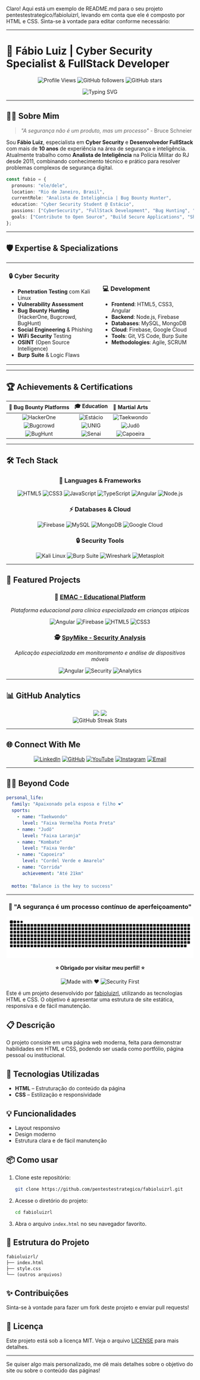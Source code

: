 Claro! Aqui está um exemplo de README.md para o seu projeto pentestestrategico/fabioluizrl, levando em conta que ele é composto por HTML e CSS. Sinta-se à vontade para editar conforme necessário:

---

# 🚀 Fábio Luiz | Cyber Security Specialist & FullStack Developer

<div align="center">
  
  ![Profile Views](https://komarev.com/ghpvc/?username=pentestestrategico&color=00bcd4&style=for-the-badge)
  ![GitHub followers](https://img.shields.io/github/followers/pentestestrategico?color=00bcd4&style=for-the-badge)
  ![GitHub stars](https://img.shields.io/github/stars/pentestestrategico?color=00bcd4&style=for-the-badge)

</div>

<div align="center">
  <img src="https://readme-typing-svg.herokuapp.com?font=Orbitron&size=30&pause=1000&color=00BCD4&center=true&vCenter=true&width=600&lines=Cyber+Security+Specialist;FullStack+Developer;Bug+Bounty+Hunter;Intelligence+Analyst;Penetration+Tester" alt="Typing SVG" />
</div>

---

## 👨‍💻 Sobre Mim

> *"A segurança não é um produto, mas um processo"* - Bruce Schneier

Sou **Fábio Luiz**, especialista em **Cyber Security** e **Desenvolvedor FullStack** com mais de **10 anos** de experiência na área de segurança e inteligência. Atualmente trabalho como **Analista de Inteligência** na Polícia Militar do RJ desde 2011, combinando conhecimento técnico e prático para resolver problemas complexos de segurança digital.

```typescript
const fabio = {
  pronouns: "ele/dele",
  location: "Rio de Janeiro, Brasil",
  currentRole: "Analista de Inteligência | Bug Bounty Hunter",
  education: "Cyber Security Student @ Estácio",
  passions: ["CyberSecurity", "FullStack Development", "Bug Hunting", "OSINT"],
  goals: ["Contribute to Open Source", "Build Secure Applications", "Share Knowledge"]
};
```

---

## 🛡️ Expertise & Specializations

<table>
<tr>
<td width="50%">

### 🔒 Cyber Security
- **Penetration Testing** com Kali Linux
- **Vulnerability Assessment** 
- **Bug Bounty Hunting** (HackerOne, Bugcrowd, BugHunt)
- **Social Engineering** & Phishing
- **WiFi Security** Testing
- **OSINT** (Open Source Intelligence)
- **Burp Suite** & Logic Flaws

</td>
<td width="50%">

### 💻 Development
- **Frontend**: HTML5, CSS3, Angular
- **Backend**: Node.js, Firebase
- **Databases**: MySQL, MongoDB
- **Cloud**: Firebase, Google Cloud
- **Tools**: Git, VS Code, Burp Suite
- **Methodologies**: Agile, SCRUM

</td>
</tr>
</table>

---

## 🏆 Achievements & Certifications

<div align="center">

| 🎯 **Bug Bounty Platforms** | 🎓 **Education** | 🏅 **Martial Arts** |
|:---:|:---:|:---:|
| ![HackerOne](https://img.shields.io/badge/HackerOne-494649?style=for-the-badge&logo=hackerone&logoColor=white) | ![Estácio](https://img.shields.io/badge/Cyber_Security-Estácio-00bcd4?style=for-the-badge) | ![Taekwondo](https://img.shields.io/badge/Taekwondo-Red_Black-f44336?style=for-the-badge) |
| ![Bugcrowd](https://img.shields.io/badge/Bugcrowd-F26822?style=for-the-badge&logo=bugcrowd&logoColor=white) | ![UNIG](https://img.shields.io/badge/Direito-UNIG-blue?style=for-the-badge) | ![Judô](https://img.shields.io/badge/Judô-Orange_Belt-ff9800?style=for-the-badge) |
| ![BugHunt](https://img.shields.io/badge/BugHunt-Brasil-green?style=for-the-badge) | ![Senai](https://img.shields.io/badge/FullStack-Senai/DSI-orange?style=for-the-badge) | ![Capoeira](https://img.shields.io/badge/Capoeira-Green_Yellow-4caf50?style=for-the-badge) |

</div>

---

## 🛠️ Tech Stack

<div align="center">

### 🔧 Languages & Frameworks
![HTML5](https://img.shields.io/badge/HTML5-E34F26?style=for-the-badge&logo=html5&logoColor=white)
![CSS3](https://img.shields.io/badge/CSS3-1572B6?style=for-the-badge&logo=css3&logoColor=white)
![JavaScript](https://img.shields.io/badge/JavaScript-F7DF1E?style=for-the-badge&logo=javascript&logoColor=black)
![TypeScript](https://img.shields.io/badge/TypeScript-007ACC?style=for-the-badge&logo=typescript&logoColor=white)
![Angular](https://img.shields.io/badge/Angular-DD0031?style=for-the-badge&logo=angular&logoColor=white)
![Node.js](https://img.shields.io/badge/Node.js-43853D?style=for-the-badge&logo=node.js&logoColor=white)

### ⚡ Databases & Cloud
![Firebase](https://img.shields.io/badge/Firebase-FFCA28?style=for-the-badge&logo=firebase&logoColor=black)
![MySQL](https://img.shields.io/badge/MySQL-00000F?style=for-the-badge&logo=mysql&logoColor=white)
![MongoDB](https://img.shields.io/badge/MongoDB-4EA94B?style=for-the-badge&logo=mongodb&logoColor=white)
![Google Cloud](https://img.shields.io/badge/Google_Cloud-4285F4?style=for-the-badge&logo=google-cloud&logoColor=white)

### 🔒 Security Tools
![Kali Linux](https://img.shields.io/badge/Kali_Linux-557C94?style=for-the-badge&logo=kali-linux&logoColor=white)
![Burp Suite](https://img.shields.io/badge/Burp_Suite-FF6633?style=for-the-badge&logo=burp-suite&logoColor=white)
![Wireshark](https://img.shields.io/badge/Wireshark-1679A7?style=for-the-badge&logo=wireshark&logoColor=white)
![Metasploit](https://img.shields.io/badge/Metasploit-2596CD?style=for-the-badge&logo=metasploit&logoColor=white)

</div>

---

## 🚀 Featured Projects

<div align="center">

### 🏥 [EMAC - Educational Platform](https://emac-332d2.web.app/espaco)
*Plataforma educacional para clínica especializada em crianças atípicas*

![Angular](https://img.shields.io/badge/Angular-DD0031?style=flat-square&logo=angular&logoColor=white)
![Firebase](https://img.shields.io/badge/Firebase-FFCA28?style=flat-square&logo=firebase&logoColor=black)
![HTML5](https://img.shields.io/badge/HTML5-E34F26?style=flat-square&logo=html5&logoColor=white)
![CSS3](https://img.shields.io/badge/CSS3-1572B6?style=flat-square&logo=css3&logoColor=white)

### 🕵️ [SpyMike - Security Analysis](https://spymike.web.app)
*Aplicação especializada em monitoramento e análise de dispositivos móveis*

![Angular](https://img.shields.io/badge/Angular-DD0031?style=flat-square&logo=angular&logoColor=white)
![Security](https://img.shields.io/badge/Security-4CAF50?style=flat-square&logo=shield&logoColor=white)
![Analytics](https://img.shields.io/badge/Analytics-9C27B0?style=flat-square&logo=chart-line&logoColor=white)

</div>

---

## 📊 GitHub Analytics

<div align="center">
  <img height="180em" src="https://github-readme-stats.vercel.app/api?username=pentestestrategico&show_icons=true&theme=tokyonight&count_private=true&bg_color=0d1117&title_color=00bcd4&text_color=ffffff&icon_color=00bcd4"/>
  <img height="180em" src="https://github-readme-stats.vercel.app/api/top-langs/?username=pentestestrategico&layout=compact&theme=tokyonight&bg_color=0d1117&title_color=00bcd4&text_color=ffffff"/>
</div>

<div align="center">
  <img src="https://github-readme-streak-stats.herokuapp.com/?user=pentestestrategico&theme=tokyonight&background=0d1117&ring=00bcd4&fire=00bcd4&currStreakLabel=00bcd4" alt="GitHub Streak Stats"/>
</div>

---

## 🌐 Connect With Me

<div align="center">

[![LinkedIn](https://img.shields.io/badge/LinkedIn-0077B5?style=for-the-badge&logo=linkedin&logoColor=white)](https://www.linkedin.com/in/)
[![GitHub](https://img.shields.io/badge/GitHub-100000?style=for-the-badge&logo=github&logoColor=white)](https://github.com/pentestestrategico)
[![YouTube](https://img.shields.io/badge/YouTube-FF0000?style=for-the-badge&logo=youtube&logoColor=white)](https://www.youtube.com/@PentestEstrategico)
[![Instagram](https://img.shields.io/badge/Instagram-E4405F?style=for-the-badge&logo=instagram&logoColor=white)](https://instagram.com/binhorodriguesl)
[![Email](https://img.shields.io/badge/Email-D14836?style=for-the-badge&logo=gmail&logoColor=white)](mailto:fabioluizrl2@gmail.com)

</div>

---

## 🏃‍♂️ Beyond Code

```yaml
personal_life:
  family: "Apaixonado pela esposa e filho ❤️"
  sports:
    - name: "Taekwondo"
      level: "Faixa Vermelha Ponta Preta"
    - name: "Judô" 
      level: "Faixa Laranja"
    - name: "Kombato"
      level: "Faixa Verde"
    - name: "Capoeira"
      level: "Cordel Verde e Amarelo"
    - name: "Corrida"
      achievement: "Até 21km"
  
  motto: "Balance is the key to success"
```

---

<div align="center">

### 💬 "A segurança é um processo contínuo de aperfeiçoamento"

<img src="https://raw.githubusercontent.com/Platane/snk/output/github-contribution-grid-snake.svg" />

**⭐ Obrigado por visitar meu perfil! ⭐**

![Made with ❤️](https://img.shields.io/badge/Made%20with-❤️-red?style=for-the-badge)
![Security First](https://img.shields.io/badge/Security-First-00bcd4?style=for-the-badge)

</div>

Este é um projeto desenvolvido por [fabioluizrl](https://github.com/pentestestrategico/fabioluizrl), utilizando as tecnologias HTML e CSS. O objetivo é apresentar uma estrutura de site estática, responsiva e de fácil manutenção.

## 📋 Descrição

O projeto consiste em uma página web moderna, feita para demonstrar habilidades em HTML e CSS, podendo ser usada como portfólio, página pessoal ou institucional.

## 🚀 Tecnologias Utilizadas

- **HTML** – Estruturação do conteúdo da página
- **CSS** – Estilização e responsividade

## 💡 Funcionalidades

- Layout responsivo
- Design moderno
- Estrutura clara e de fácil manutenção

## 📦 Como usar

1. Clone este repositório:
   ```bash
   git clone https://github.com/pentestestrategico/fabioluizrl.git
   ```
2. Acesse o diretório do projeto:
   ```bash
   cd fabioluizrl
   ```
3. Abra o arquivo `index.html` no seu navegador favorito.

## 📁 Estrutura do Projeto

```
fabioluizrl/
├── index.html
├── style.css
└── (outros arquivos)
```

## ✨ Contribuições

Sinta-se à vontade para fazer um fork deste projeto e enviar pull requests!

## 📝 Licença

Este projeto está sob a licença MIT. Veja o arquivo [LICENSE](LICENSE) para mais detalhes.

---

Se quiser algo mais personalizado, me dê mais detalhes sobre o objetivo do site ou sobre o conteúdo das páginas!
